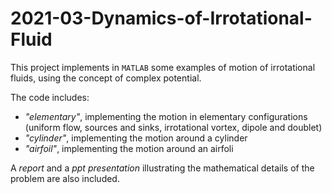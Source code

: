# 2021-03-Dynamics-of-Irrotational-Fluid

This project implements in ```MATLAB``` some examples of motion of irrotational fluids, using the concept of complex potential. 

The code includes:
- *"elementary"*, implementing the motion in elementary configurations (uniform flow, sources and sinks, irrotational vortex, dipole and doublet)
- *"cylinder"*, implementing the motion around a cylinder
- *"airfoil"*, implementing the motion around an airfoli

A *report* and a *ppt presentation* illustrating the mathematical details of the problem are also included.

